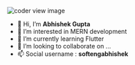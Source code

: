 ![coder view image](https://scontent.fdel3-1.fna.fbcdn.net/v/t1.6435-9/163040123_2826786287536762_6127061744133976830_n.jpg?_nc_cat=100&ccb=1-7&_nc_sid=e3f864&_nc_ohc=rpCloW4ZRrAAX8xR0Wq&_nc_ht=scontent.fdel3-1.fna&oh=00_AT8-ZqxscNGJxgpT6P7TOb0Yb0VUB0AisYZRhA-5S2K1Pg&oe=6303B5D1)
- 👋 Hi, I’m **Abhishek Gupta**
- 👀 I’m interested in MERN development
- 🌱 I’m currently learning Flutter
- 💞️ I’m looking to collaborate on ...
- 📫 Social username : <b>softengabhishek</b>

<!---
Softengabhishek/Softengabhishek is a ✨ special ✨ repository because its `README.md` (this file) appears on your GitHub profile.
You can click the Preview link to take a look at your changes.
--->
